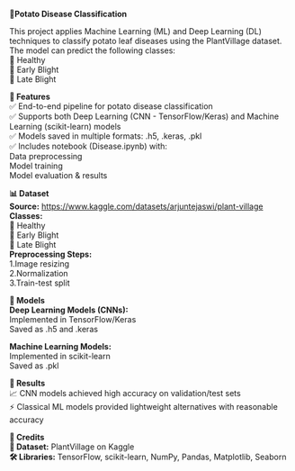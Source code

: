 ******🥔Potato Disease Classification******<br>

This project applies Machine Learning (ML) and Deep Learning (DL) techniques to classify potato leaf diseases using the PlantVillage dataset.<br>
The model can predict the following classes:<br>
🌱 Healthy<br>
🍂 Early Blight<br>
🍁 Late Blight<br>

******🚀 Features****** <br>
✅ End-to-end pipeline for potato disease classification<br>
✅ Supports both Deep Learning (CNN - TensorFlow/Keras) and Machine Learning (scikit-learn) models<br>
✅ Models saved in multiple formats: .h5, .keras, .pkl<br>
✅ Includes notebook (Disease.ipynb) with:<br>
      Data preprocessing<br>
      Model training<br>
      Model evaluation & results<br>

******📊 Dataset****** <br>
**Source:** https://www.kaggle.com/datasets/arjuntejaswi/plant-village<br>
**Classes:** <br>
🌱 Healthy<br>
🍂 Early Blight<br>
🍁 Late Blight<br>
**Preprocessing Steps:** <br>
1.Image resizing<br>
2.Normalization<br>
3.Train-test split<br>

******🧠 Models****** <br>
**Deep Learning Models (CNNs):** <br>
Implemented in TensorFlow/Keras <br>
Saved as .h5 and .keras <br>

**Machine Learning Models:** <br>
Implemented in scikit-learn<br>
Saved as .pkl<br>

******🌟 Results****** <br>
📈 CNN models achieved high accuracy on validation/test sets<br>
⚡ Classical ML models provided lightweight alternatives with reasonable accuracy<br>

******🙌 Credits****** <br>
**📂 Dataset:** PlantVillage on Kaggle<br>
**🛠️ Libraries:** TensorFlow, scikit-learn, NumPy, Pandas, Matplotlib, Seaborn<br>
